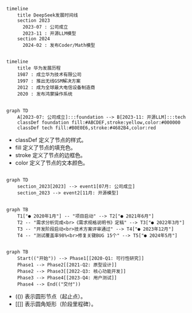 ```mermaid
timeline
    title DeepSeek发展时间线
    section 2023
      2023-07 : 公司成立
      2023-11 : 开源LLM模型
    section 2024
      2024-02 : 发布Coder/Math模型
```

##
```mermaid
timeline
    title 华为发展历程
    1987 : 成立华为技术有限公司
    1997 : 推出无线GSM解决方案
    2012 : 成为全球最大电信设备制造商
    2020 : 发布鸿蒙操作系统
```
##
```mermaid
graph TD
    A[2023-07: 公司成立]:::foundation --> B[2023-11: 开源LLM]:::tech
    classDef foundation fill:#ABCDEF,stroke:yellow,color:#000000
    classDef tech fill:#B0E0E6,stroke:#4682B4,color:red
```
* classDef 定义了节点的样式。
* fill 定义了节点的填充色。
* stroke 定义了节点的边框色。
* color 定义了节点的文本颜色。

##
```mermaid
graph TD
    section_2023[2023] --> event1[07月: 公司成立]
    section_2023 --> event2[11月: 开源模型]
```
## 
```mermaid
graph TB
    T1["● 2020年1月"] -- "项目启动" --> T2["● 2021年6月"]
    T2 -- "需求分析完成<br>《需求规格说明书》定稿" --> T3["● 2022年3月"]
    T3 -- "开发阶段启动<br>技术方案评审通过" --> T4["● 2023年12月"]
    T4 -- "测试覆盖率98%<br>修复关键BUG 15个" --> T5["● 2024年5月"]

```
##
```mermaid
graph TB
    Start(("开始")) --> Phase1[[2020-Q1: 可行性研究]]
    Phase1 --> Phase2[[2021-Q2: 原型设计]]
    Phase2 --> Phase3[[2022-Q3: 核心功能开发]]
    Phase3 --> Phase4[[2023-Q4: 用户测试]]
    Phase4 --> End(("交付"))
```
* (()) 表示圆形节点（起止点）。
* [[]] 表示圆角矩形（阶段里程碑）。